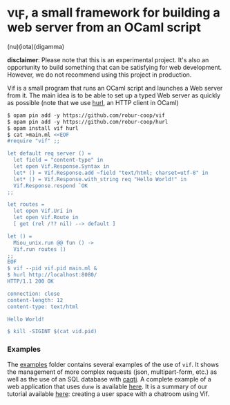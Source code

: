 # νιϝ, a small framework for building a web server from an OCaml script

(nu)(iota)(digamma)

**disclaimer**: Please note that this is an experimental project. It's also an
opportunity to build something that can be satisfying for web development.
However, we do not recommend using this project in production.

Vif is a small program that runs an OCaml script and launches a Web server from
it. The main idea is to be able to set up a typed Web server as quickly as
possible (note that we use [hurl][hurl], an HTTP client in OCaml)
```ocaml
$ opam pin add -y https://github.com/robur-coop/vif
$ opam pin add -y https://github.com/robur-coop/hurl
$ opam install vif hurl
$ cat >main.ml <<EOF
#require "vif" ;;

let default req server () =
  let field = "content-type" in
  let open Vif.Response.Syntax in
  let* () = Vif.Response.add ~field "text/html; charset=utf-8" in
  let* () = Vif.Response.with_string req "Hello World!" in
  Vif.Response.respond `OK
;;

let routes =
  let open Vif.Uri in
  let open Vif.Route in
  [ get (rel /?? nil) --> default ]

let () =
  Miou_unix.run @@ fun () ->
  Vif.run routes ()
;;
EOF
$ vif --pid vif.pid main.ml &
$ hurl http://localhost:8080/
HTTP/1.1 200 OK

connection: close
content-length: 12
content-type: text/html

Hello World!

$ kill -SIGINT $(cat vid.pid)
```

### Examples

The [examples](./test/examples) folder contains several examples of the use of
`vif`. It shows the management of more complex requests (json, multipart-form,
etc.) as well as the use of an SQL database with [caqti][caqti]. A complete
example of a web application that uses `dune` is available [here][example-dune].
It is a summary of our tutorial available [here][tutorial]: creating a user
space with a chatroom using Vif.

[hurl]: https://github.com/robur-coop/hurl
[caqti]: https://github.com/paurkedal/ocaml-caqti/
[example-dune]: ./examples/with-dune/
[tutorial]: https://robur-coop.github.io/vif/
